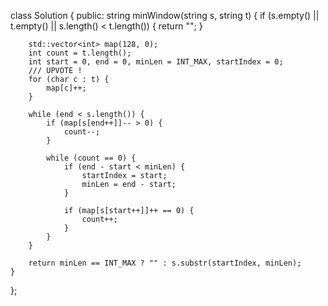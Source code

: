 class Solution {
public:
    string minWindow(string s, string t) {
         if (s.empty() || t.empty() || s.length() < t.length()) {
            return "";
        }

        std::vector<int> map(128, 0);
        int count = t.length();
        int start = 0, end = 0, minLen = INT_MAX, startIndex = 0;
        /// UPVOTE !
        for (char c : t) {
            map[c]++;
        }

        while (end < s.length()) {
            if (map[s[end++]]-- > 0) {
                count--;
            }

            while (count == 0) {
                if (end - start < minLen) {
                    startIndex = start;
                    minLen = end - start;
                }

                if (map[s[start++]]++ == 0) {
                    count++;
                }
            }
        }

        return minLen == INT_MAX ? "" : s.substr(startIndex, minLen);
    }
};
